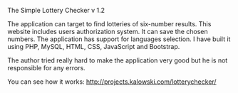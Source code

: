 The Simple Lottery Checker v 1.2

The application can target to find lotteries of six-number results. This website includes users authorization system. It can save the chosen numbers. The application has support for languages selection. I have built it using PHP, MySQL, HTML, CSS, JavaScript and Bootstrap.

The author tried really hard to make the application very good but he is not responsible for any errors.

You can see how it works: http://projects.kalowski.com/lotterychecker/
